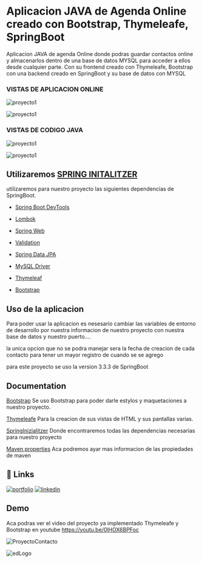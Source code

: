 
# Aplicacion JAVA de Agenda Online creado con Bootstrap, Thymeleafe, SpringBoot

Aplicacion JAVA de agenda Online donde podras guardar contactos online y almacenarlos dentro de una base de datos MYSQL para acceder a ellos desde cualquier parte.
Con su frontend creado con Thymeleafe, Bootstrap con una backend creado en SpringBoot y su base de datos con MYSQL


### VISTAS DE APLICACION ONLINE

![proyecto1](https://i.pinimg.com/736x/da/91/32/da9132c61eb0bc9be84fe62a0337c2c1.jpg)

![proyecto1](https://i.pinimg.com/736x/83/32/89/833289ff1cbff7bd42856afa1da0f9c4.jpg)



### VISTAS DE CODIGO JAVA

![proyecto1](https://i.pinimg.com/736x/db/c8/81/dbc881e4cc3413cb25f8046707e979a4.jpg)

![proyecto1](https://i.pinimg.com/736x/78/c5/a1/78c5a1731dbc385ea7525d81391799d0.jpg)
## Utilizaremos [SPRING INITALITZER](https://start.spring.io/)

utilizaremos para nuestro proyecto las siguientes dependencias de SpringBoot.

 - [Spring Boot DevTools](https://mvnrepository.com/artifact/mysql/mysql-connector-java)
 - [Lombok ](https://projectlombok.org/setup/maven)
  - [Spring Web](https://mvnrepository.com/artifact/org.springframework/spring-web)
 - [Validation  ](https://mvnrepository.com/artifact/javax.validation/validation-api)
  - [Spring Data JPA](https://mvnrepository.com/artifact/org.springframework.data/spring-data-jpa)
 - [MySQL Driver ](https://mvnrepository.com/artifact/mysql/mysql-connector-java) 
   
 - [Thymeleaf](https://mvnrepository.com/artifact/org.springframework.boot/spring-boot-starter-thymeleaf) 
-  [Bootstrap](https://getbootstrap.com/)

## Uso de la aplicacion
Para poder usar la aplicacion es nesesario cambiar las variables de entorno de desarrollo por nuestra informacion de nuestro proyecto con nuestra base de datos y nuestro puerto....

la unica opcion que no se podra manejar sera la fecha de creacion de cada contacto para tener un mayor registro de cuando se se agrego

para este proyecto se uso la version 3.3.3 de SpringBoot
## Documentation

[Bootstrap](https://getbootstrap.com/) Se uso Bootstrap para poder darle estylos y maquetaciones a nuestro proyecto.

[Thymeleafe](https://mvnrepository.com/artifact/org.thymeleaf) Para la creacion de sus vistas de HTML y sus pantallas varias.

[SpringInizialitzer](https://github.com/spring-io/initializr/) Donde encontraremos todas las dependencias necesarias para nuestro proyecto

[Maven properties](https://books.sonatype.com/mvnref-book/reference/resource-filtering-sect-properties.html) Aca podremos ayar mas informacion de las propiedades de maven




## 🔗 Links
[![portfolio](https://img.shields.io/badge/my_portfolio-000?style=for-the-badge&logo=ko-fi&logoColor=r)](https://portafolio-reack.vercel.app/)
[![linkedin](https://img.shields.io/badge/linkedin-0A66C2?style=for-the-badge&logo=linkedin&logoColor=white)](https://www.linkedin.com/in/edwin-castro-13a763272)


## Demo

Aca podras ver el video del proyecto ya implementado Thymeleafe y Bootstrap en youtube https://youtu.be/0lHOX6BPFoc

![ProyectoContacto](blob:https://www.pinterest.com/93ec78d0-114e-4d4e-9656-6d1d2c6da4dd)



![edLogo](https://i.pinimg.com/736x/79/af/8d/79af8d9946ab024aeff1d9d6929af8a0.jpg)

